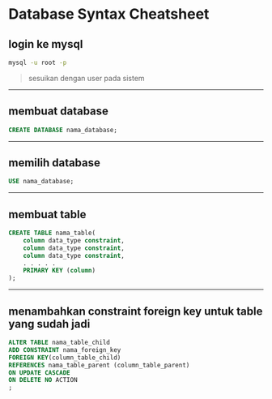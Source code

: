 # Database Syntax Cheatsheet


## login ke mysql
```sh
mysql -u root -p
```

> sesuikan dengan user pada sistem

---
## membuat database
```sql
CREATE DATABASE nama_database;
```
---
## memilih database
```sql
USE nama_database;
```
---
## membuat table
```sql
CREATE TABLE nama_table(
    column data_type constraint,
    column data_type constraint,
    column data_type constraint,
    . . . . . 
    PRIMARY KEY (column)   
);
```
---
## menambahkan constraint foreign key untuk table yang sudah jadi
```sql
ALTER TABLE nama_table_child
ADD CONSTRAINT nama_foreign_key
FOREIGN KEY(column_table_child)
REFERENCES nama_table_parent (column_table_parent)
ON UPDATE CASCADE
ON DELETE NO ACTION
;
```